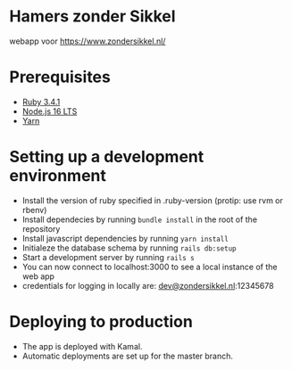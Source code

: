# Hamers zonder Sikkel
webapp voor https://www.zondersikkel.nl/

# Prerequisites
- [Ruby 3.4.1](.ruby-version)
- [Node.js 16 LTS](https://nodejs.org/en/)
- [Yarn](https://yarnpkg.com/)

# Setting up a development environment 
- Install the version of ruby specified in .ruby-version (protip: use rvm or rbenv)
- Install dependecies by running `bundle install` in the root of the repository
- Install javascript dependencies by running `yarn install` 
- Initialeze the database schema by running `rails db:setup`
- Start a development server by running `rails s`
- You can now connect to localhost:3000 to see a local instance of the web app 
- credentials for logging in locally are: dev@zondersikkel.nl:12345678

# Deploying to production
- The app is deployed with Kamal. 
- Automatic deployments are set up for the master branch.

